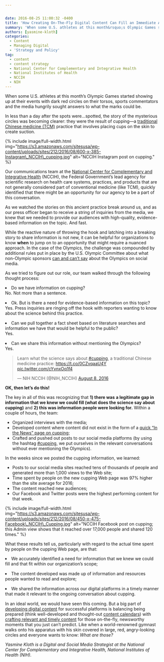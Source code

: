 ```yaml
---


date: 2016-08-25 11:00:32 -0400
title: 'How Creating On-The-Fly Digital Content Can Fill an Immediate Audience Need'
summary: 'When some U.S. athletes at this month&rsquo;s Olympic Games started showing up at their events with dark red circles on their torsos, sports commentators and the media hungrily sought answers to what the marks could be. In less than a day after the spots were&hellip;spotted, the story of the mysterious circles was becoming clearer\: they'
authors: [yasmine-kloth]
categories:
  - Content
  - Managing Digital
  - 'Strategy and Policy'
tag:
  - content
  - content strategy
  - National Center for Complementary and Integrative Health
  - National Institutes of Health
  - NCCIH
  - NIH
---
```


When some U.S. athletes at this month’s Olympic Games started showing up at their events with dark red circles on their torsos, sports commentators and the media hungrily sought answers to what the marks could be.

In less than a day after the spots were…spotted, the story of the mysterious circles was becoming clearer: they were the result of cupping—a [traditional Chinese medicine (TCM)](https://nccih.nih.gov/health/chinesemed) practice that involves placing cups on the skin to create suction.


{% include image/full-width.html img="https://s3.amazonaws.com/sitesusa/wp-content/uploads/sites/212/2016/08/600-x-385-Instagram\_NCCIH\_cupping.jpg" alt="NCCIH Instagram post on cupping." %}

Our communications team at the [National Center for Complementary and Integrative Health](https://nccih.nih.gov/) (NCCIH), the Federal Government’s lead agency for scientific research on health care systems, practices, and products that are not generally considered part of conventional medicine (like TCM), quickly identified that there might be an opportunity for our agency to be a part of this conversation.

As we watched the stories on this ancient practice break around us, and as our press officer began to receive a string of inquiries from the media, we knew that we needed to provide our audiences with high-quality, evidence-based information on the topic. And fast.

While the reactive nature of throwing the hook and latching into a breaking story to share information is not new, it can be helpful for organizations to know **when** to jump on to an opportunity that might require a nuanced approach. In the case of the Olympics, the challenge was compounded by additional rules put in place by the U.S. Olympic Committee about what non-Olympic sponsors [can and can’t say](http://www.adweek.com/news/advertising-branding/here-are-many-many-ways-your-business-can-get-trouble-tweeting-olympics-172699) about the Olympics on social media.

As we tried to figure out our role, our team walked through the following thought process:

<li style="margin-bottom: 15px">
  Do we have information on cupping?<br /> No. Not more than a sentence.
</li>
<li style="margin-bottom: 15px">
  Ok. But is there a need for evidence-based information on this topic?<br /> Yes. Press inquiries are ringing off the hook with reporters wanting to know about the science behind this practice.
</li>
<li style="margin-bottom: 15px">
  Can we pull together a fact sheet based on literature searches and information we have that would be helpful to the public?<br /> Yes.
</li>
<li style="margin-bottom: 15px">
  Can we share this information without mentioning the Olympics?<br /> Yes.
</li>

<blockquote class="twitter-tweet" data-width="500">
  <p lang="en" dir="ltr">
    Learn what the science says about <a href="https://twitter.com/hashtag/cupping?src=hash">#cupping</a>, a traditional Chinese medicine practice: <a href="https://t.co/0CZvqaaU4Y">https://t.co/0CZvqaaU4Y</a> <a href="https://t.co/cYvnxOq1f4">pic.twitter.com/cYvnxOq1f4</a>
  </p>
  
  <p>
    &mdash; NIH NCCIH (@NIH_NCCIH) <a href="https://twitter.com/NIH_NCCIH/status/762739039799808000">August 8, 2016</a>
  </p>
</blockquote>



**OK, then let’s do this!**

The key in all of this was recognizing that **1) there was** **a legitimate gap in information that we knew we could fill (what does the science say about cupping)** and **2) this was information people were looking for.** Within a couple of hours, the team:

  * Organized interviews with the media;
  * Developed content where content did not exist in the form of a [quick &#8220;In the News&#8221; page on cupping](https://nccih.nih.gov/news/cupping);
  * Crafted and pushed out posts to our social media platforms (by using the hashtag [#cupping](https://twitter.com/search?q=%23cupping&src=typd), we put ourselves in the relevant conversations without ever mentioning the Olympics).

In the weeks since we posted the cupping information, we learned:

  * Posts to our social media sites reached tens of thousands of people and generated more than 1,000 views to the Web site;
  * Time spent by people on the new cupping Web page was 97% higher than the site average for 2016;
  * The content reached new audiences;
  * Our Facebook and Twitter posts were the highest performing content for that week.


{% include image/full-width.html img="https://s3.amazonaws.com/sitesusa/wp-content/uploads/sites/212/2016/08/450-x-475-Facebook\_NCCIH\_Cupping.jpg" alt="NCCIH Facebook post on cupping; this Admin view shows that it reached over 17,000 people and shared 120 times." %}

What these results tell us, particularly with regard to the actual time spent by people on the cupping Web page, are that:

<li style="margin-bottom: 15px">
  We accurately identified a need for information that we knew we could fill and that fit within our organization’s scope;
</li>
<li style="margin-bottom: 15px">
  The content developed was made up of information and resources people wanted to read and explore;
</li>
<li style="margin-bottom: 15px">
  We shared the information across our digital platforms in a timely manner that made it relevant to the ongoing conversation about cupping.
</li>

In an ideal world, we would have seen this coming. But a big part of [developing digital content](https://www.WHATEVER/2016/02/01/the-content-corner-four-ways-to-help-your-content-stand-out/) for successful platforms is balancing being prepared (think well-developed and thought-out [content calendars](https://www.WHATEVER/2015/03/02/the-content-corner-catching-a-wave/)) with [crafting relevant and timely content](https://www.WHATEVER/2016/08/08/the-content-corner-on-the-fly-content-strategies-round-offs-back-handsprings-and-double-twisting-layouts-not-required/) for those on-the-fly, newsworthy moments that you just can’t predict. Like when a world-renowned gymnast walks onto his apparatus with his skin covered in large, red, angry-looking circles and everyone wants to know: _What are those?_

_Yasmine Kloth is a Digital and Social Media Strategist at the National Center for Complementary and Integrative Health, National Institutes of Health (NIH)._